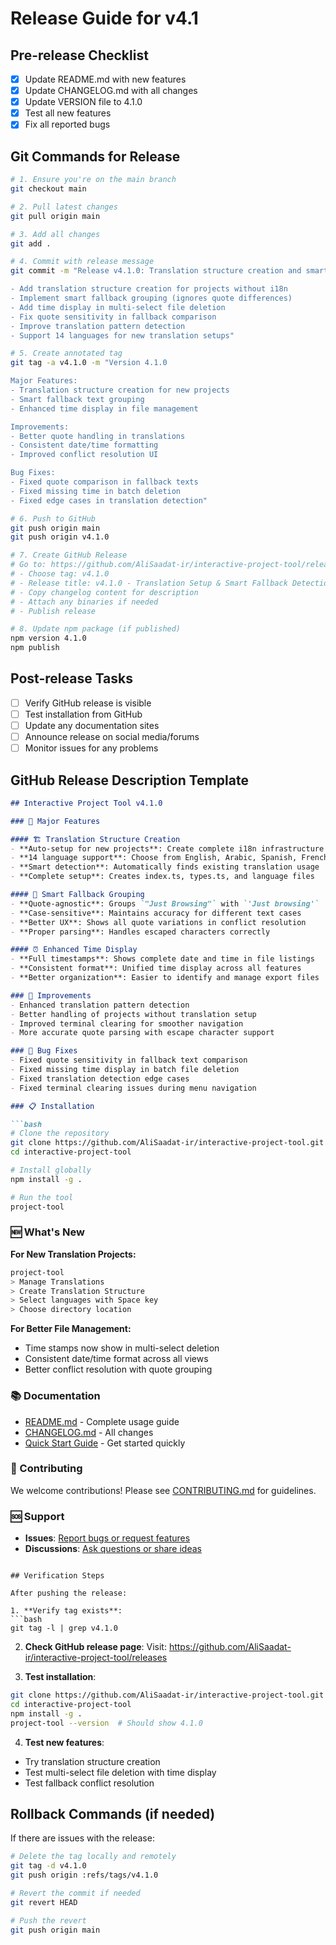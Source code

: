 # Release Guide for v4.1

## Pre-release Checklist
- [x] Update README.md with new features
- [x] Update CHANGELOG.md with all changes
- [x] Update VERSION file to 4.1.0
- [x] Test all new features
- [x] Fix all reported bugs

## Git Commands for Release

```bash
# 1. Ensure you're on the main branch
git checkout main

# 2. Pull latest changes
git pull origin main

# 3. Add all changes
git add .

# 4. Commit with release message
git commit -m "Release v4.1.0: Translation structure creation and smart fallback grouping

- Add translation structure creation for projects without i18n
- Implement smart fallback grouping (ignores quote differences)
- Add time display in multi-select file deletion
- Fix quote sensitivity in fallback comparison
- Improve translation pattern detection
- Support 14 languages for new translation setups"

# 5. Create annotated tag
git tag -a v4.1.0 -m "Version 4.1.0

Major Features:
- Translation structure creation for new projects
- Smart fallback text grouping
- Enhanced time display in file management

Improvements:
- Better quote handling in translations
- Consistent date/time formatting
- Improved conflict resolution UI

Bug Fixes:
- Fixed quote comparison in fallback texts
- Fixed missing time in batch deletion
- Fixed edge cases in translation detection"

# 6. Push to GitHub
git push origin main
git push origin v4.1.0

# 7. Create GitHub Release
# Go to: https://github.com/AliSaadat-ir/interactive-project-tool/releases/new
# - Choose tag: v4.1.0
# - Release title: v4.1.0 - Translation Setup & Smart Fallback Detection
# - Copy changelog content for description
# - Attach any binaries if needed
# - Publish release

# 8. Update npm package (if published)
npm version 4.1.0
npm publish
```

## Post-release Tasks
- [ ] Verify GitHub release is visible
- [ ] Test installation from GitHub
- [ ] Update any documentation sites
- [ ] Announce release on social media/forums
- [ ] Monitor issues for any problems

## GitHub Release Description Template

```markdown
## Interactive Project Tool v4.1.0

### 🎯 Major Features

#### 🏗️ Translation Structure Creation
- **Auto-setup for new projects**: Create complete i18n infrastructure
- **14 language support**: Choose from English, Arabic, Spanish, French, German, Italian, Portuguese, Russian, Chinese, Japanese, Korean, Hindi, Persian, and Urdu
- **Smart detection**: Automatically finds existing translation usage
- **Complete setup**: Creates index.ts, types.ts, and language files

#### 🧠 Smart Fallback Grouping
- **Quote-agnostic**: Groups `"Just Browsing"` with `'Just browsing'`
- **Case-sensitive**: Maintains accuracy for different text cases
- **Better UX**: Shows all quote variations in conflict resolution
- **Proper parsing**: Handles escaped characters correctly

#### ⏰ Enhanced Time Display
- **Full timestamps**: Shows complete date and time in file listings
- **Consistent format**: Unified time display across all features
- **Better organization**: Easier to identify and manage export files

### 🔧 Improvements
- Enhanced translation pattern detection
- Better handling of projects without translation setup
- Improved terminal clearing for smoother navigation
- More accurate quote parsing with escape character support

### 🐛 Bug Fixes
- Fixed quote sensitivity in fallback text comparison
- Fixed missing time display in batch file deletion
- Fixed translation detection edge cases
- Fixed terminal clearing issues during menu navigation

### 📋 Installation

```bash
# Clone the repository
git clone https://github.com/AliSaadat-ir/interactive-project-tool.git
cd interactive-project-tool

# Install globally
npm install -g .

# Run the tool
project-tool
```

### 🆕 What's New

**For New Translation Projects:**
```bash
project-tool
> Manage Translations
> Create Translation Structure
> Select languages with Space key
> Choose directory location
```

**For Better File Management:**
- Time stamps now show in multi-select deletion
- Consistent date/time format across all views
- Better conflict resolution with quote grouping

### 📚 Documentation
- [README.md](README.md) - Complete usage guide
- [CHANGELOG.md](CHANGELOG.md) - All changes
- [Quick Start Guide](quick-start-guide.md) - Get started quickly

### 🤝 Contributing
We welcome contributions! Please see [CONTRIBUTING.md](CONTRIBUTING.md) for guidelines.

### 🆘 Support
- **Issues**: [Report bugs or request features](https://github.com/AliSaadat-ir/interactive-project-tool/issues)
- **Discussions**: [Ask questions or share ideas](https://github.com/AliSaadat-ir/interactive-project-tool/discussions)
```

## Verification Steps

After pushing the release:

1. **Verify tag exists**:
```bash
git tag -l | grep v4.1.0
```

2. **Check GitHub release page**:
Visit: https://github.com/AliSaadat-ir/interactive-project-tool/releases

3. **Test installation**:
```bash
git clone https://github.com/AliSaadat-ir/interactive-project-tool.git
cd interactive-project-tool
npm install -g .
project-tool --version  # Should show 4.1.0
```

4. **Test new features**:
- Try translation structure creation
- Test multi-select file deletion with time display
- Test fallback conflict resolution

## Rollback Commands (if needed)

If there are issues with the release:

```bash
# Delete the tag locally and remotely
git tag -d v4.1.0
git push origin :refs/tags/v4.1.0

# Revert the commit if needed
git revert HEAD

# Push the revert
git push origin main
```
